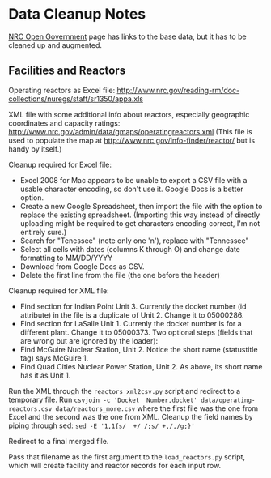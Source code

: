 # Data Cleanup Notes

[NRC Open Government](http://www.nrc.gov/public-involve/open.html) page has links to the base data, but it has to be cleaned up and augmented.

## Facilities and Reactors

Operating reactors as Excel file: http://www.nrc.gov/reading-rm/doc-collections/nuregs/staff/sr1350/appa.xls

XML file with some additional info about reactors, especially geographic coordinates and capacity ratings: http://www.nrc.gov/admin/data/gmaps/operatingreactors.xml
(This file is used to populate the map at http://www.nrc.gov/info-finder/reactor/ but is handy by itself.)

Cleanup required for Excel file:
 * Excel 2008 for Mac appears to be unable to export a CSV file with a usable character encoding, so don't use it. Google Docs is a better option.
 * Create a new Google Spreadsheet, then import the file with the option to replace the existing spreadsheet. (Importing this way instead of directly uploading might be required to get characters encoding correct, I'm not entirely sure.)
 * Search for "Tenessee" (note only one 'n'), replace with "Tennessee"
 * Select all cells with dates (columns K through O) and change date formatting to MM/DD/YYYY
 * Download from Google Docs as CSV.
 * Delete the first line from the file (the one before the header)

Cleanup required for XML file:
 * Find section for Indian Point Unit 3. Currently the docket number (id attribute) in the file is a duplicate of Unit 2. Change it to 05000286.
 * Find section for LaSalle Unit 1. Currenly the docket number is for a different plant. Change it to 05000373.
Two optional steps (fields that are wrong but are ignored by the loader):
 * Find McGuire Nuclear Station, Unit 2. Notice the short name (statustitle tag) says McGuire 1.
 * Find Quad Cities Nuclear Power Station, Unit 2. As above, its short name has it as Unit 1.

Run the XML through the `reactors_xml2csv.py` script and redirect to a temporary file.
Run `csvjoin -c 'Docket  Number,docket' data/operating-reactors.csv data/reactors_more.csv` where the first file was the one from Excel and the second was the one from XML. Cleanup the field names by piping through sed:
`sed -E '1,1{s/  +/ /;s/ +,/,/g;}'`

Redirect to a final merged file.

Pass that filename as the first argument to the `load_reactors.py` script, which will create facility and reactor records for each input row.